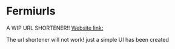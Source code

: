 # Fermiurls
A WIP URL SHORTENER!!
[Website link: ](https://atomnoid.github.io/Fermiurls/)

The url shortener will not work! just a simple UI has been created
